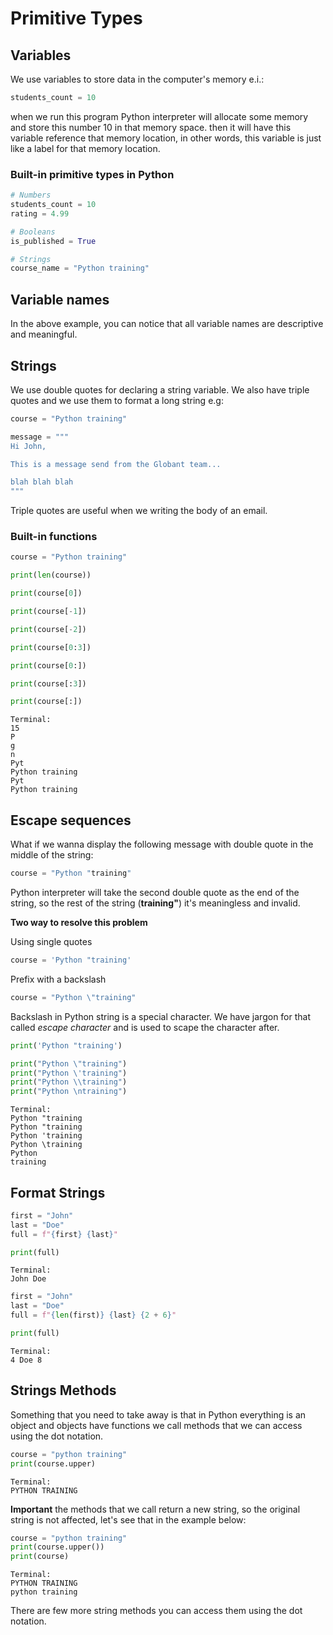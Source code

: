 # Primitive Types

## Variables

We use variables to store data in the computer's memory e.i.:

```python
students_count = 10
```

when we run this program Python interpreter will allocate some memory and store this number 10 in that memory space. then it will have this variable reference that memory location, in other words, this variable is just like a label for that memory location.

### Built-in primitive types in Python

```python
# Numbers
students_count = 10
rating = 4.99

# Booleans
is_published = True

# Strings
course_name = "Python training"
```

## Variable names

In the above example, you can notice that all variable names are descriptive and meaningful.

## Strings

We use double quotes for declaring a string variable. We also have triple quotes and we use them to format a long string e.g:

```python
course = "Python training" 

message = """ 
Hi John,

This is a message send from the Globant team...

blah blah blah
"""
```

Triple quotes are useful when we writing the body of an email.

### Built-in functions

```python
course = "Python training"

print(len(course))

print(course[0])

print(course[-1])

print(course[-2])

print(course[0:3])

print(course[0:])

print(course[:3])

print(course[:])
```

```console
Terminal:
15
P
g
n
Pyt
Python training
Pyt
Python training
```

## Escape sequences

What if we wanna display the following message with double quote in the middle of the string:

```python
course = "Python "training"
```

Python interpreter will take the second double quote as the end of the string, so the rest of the string (**training"**) it's meaningless and invalid.

**Two way to resolve this problem**

Using single quotes
```python
course = 'Python "training'
```

Prefix with a backslash
```python
course = "Python \"training"
```

Backslash in Python string is a special character. We have jargon for that called *escape character* and is used to scape the character after.	

```python
print('Python "training')

print("Python \"training")
print("Python \'training")
print("Python \\training")
print("Python \ntraining")
```

```console
Terminal:
Python "training
Python "training
Python 'training
Python \training
Python 
training
```

## Format Strings

```python
first = "John"
last = "Doe"
full = f"{first} {last}"

print(full)
```

```console
Terminal:
John Doe
```

```python
first = "John"
last = "Doe"
full = f"{len(first)} {last} {2 + 6}"

print(full)
```

```console
Terminal:
4 Doe 8
```

## Strings Methods

Something that you need to take away is that in Python everything is an object and objects have functions we call methods that we can access using the dot notation.

```python
course = "python training"
print(course.upper)
```

```console
Terminal:
PYTHON TRAINING
```

**Important** the methods that we call return a new string, so the original string is not affected, let's see that in the example below:

```python
course = "python training"
print(course.upper())
print(course)
```

```console
Terminal:
PYTHON TRAINING
python training
```

There are few more string methods you can access them using the dot notation.
